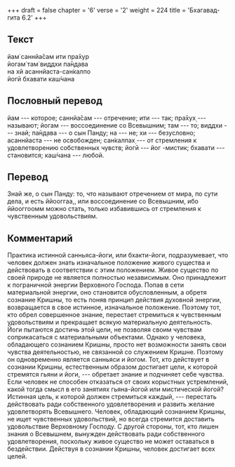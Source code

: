 +++
draft = false
chapter = '6'
verse = '2'
weight = 224
title = 'Бхагавад-гита 6.2'
+++
## Текст

йам̇ саннйа̄сам ити пра̄хур  
йогам̇ там̇ виддхи па̄н̣д̣ава  
на хй асаннйаста-сан̇калпо  
йогӣ бхавати каш́чана

## Пословный перевод

йам --- которое; саннйа̄сам --- отречение; ити --- так; пра̄хух̣ ---
называют; йогам --- воссоединение со Всевышним; там --- то; виддхи ---
знай; па̄н̣д̣ава --- о сын Панду; на --- не; хи --- безусловно; асаннйаста
--- не освобожден; сан̇калпах̣ --- от стремления к удовлетворению
собственных чувств; йогӣ --- йог -мистик; бхавати --- становится;
каш́чана --- любой.

## Перевод

Знай же, о сын Панду: то, что называют отречением от мира, по сути дела,
и есть ййооггаа,, или воссоединение со Всевышним, ибо ййооггоомм можно
стать, только избавившись от стремления к чувственным удовольствиям.

## Комментарий

Практика истинной санньяса-йоги, или бхакти-йоги, подразумевает, что
человек должен знать изначальное положение живого существа и действовать
в соответствии с этим положением. Живое существо по своей природе не
является полностью независимым. Оно принадлежит к пограничной энергии
Верховного Господа. Попав в сети материальной энергии, оно становится
обусловленным, а обретя сознание Кришны, то есть поняв принцип действия
духовной энергии, возвращается в свое истинное, изначальное положение.
Поэтому тот, кто обрел совершенное знание, перестает стремиться к
чувственным удовольствиям и прекращает всякую материальную деятельность.
Йоги пытаются достичь этой цели, не позволяя своим чувствам
соприкасаться с материальными объектами. Однако у человека, обладающего
сознанием Кришны, просто нет возможности занять свои чувства
деятельностью, не связанной со служением Кришне. Поэтому он одновременно
является санньяси и йогом. Тот, кто действует в сознании Кришны,
естественным образом достигает цели, к которой стремятся гьяни и йоги,
--- обретает знание и подчиняет себе чувства. Если человек не способен
отказаться от своих корыстных устремлений, какой тогда смысл в его
занятиях гьяна-йогой или мистической йогой? Истинная цель, к которой
должен стремиться каждый, --- перестать действовать ради собственного
удовлетворения и развить желание удовлетворять Всевышнего. Человек,
обладающий сознанием Кришны, не ищет чувственных удовольствий, но всегда
стремится доставить удовольствие Верховному Господу. С другой стороны,
тот, кто лишен знания о Всевышнем, вынужден действовать ради
собственного удовлетворения, поскольку живое существо не может
оставаться в бездействии. Действуя в сознании Кришны, человек достигает
всех целей.
